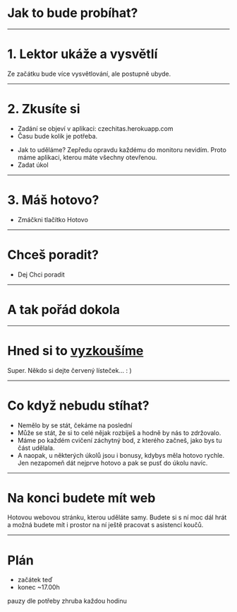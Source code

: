 <!-- .slide: data-state="c-slide-inter" -->
# Jak to bude probíhat?

---

# 1. Lektor ukáže a vysvětlí

>>>
Ze začátku bude více vysvětlování, ale postupně ubyde.

---

# 2. Zkusíte si

- Zadání se objeví v aplikaci: czechitas.herokuapp.com
- Času bude kolik je potřeba.


>>>
* Jak to uděláme? Zepředu opravdu každému do monitoru nevidím.
Proto máme aplikaci, kterou máte všechny otevřenou.
* Zadat úkol

---

# 3. Máš hotovo?

>>>
* Zmáčkni tlačítko Hotovo

---

# Chceš poradit?

>>>
* Dej Chci poradit

---

# A tak pořád dokola

---

<!-- .slide: data-state="c-slide-task" -->

# Hned si to <a href="https://czechitas.herokuapp.com/">vyzkoušíme</a>

>>>
Super. Někdo si dejte červený lísteček… : )

---

# Co když nebudu stíhat?

>>>
* Nemělo by se stát, čekáme na poslední
* Může se stát, že si to celé nějak rozbiješ a hodně by nás to zdržovalo.
* Máme po každém cvičení záchytný bod, z kterého začneš, jako bys tu část udělala.
* A naopak, u některých úkolů jsou i bonusy, kdybys měla hotovo rychle. Jen nezapomeň dát nejprve hotovo a pak se pusť do úkolu navíc.

---

# Na konci budete mít web

>>>
Hotovou webovou stránku, kterou uděláte samy.
Budete si s ní moc dál hrát a možná budete mít i prostor na ní ještě pracovat s asistencí koučů.

---

# Plán

- začátek teď
- konec ~17.00h

>>>
pauzy dle potřeby zhruba každou hodinu

<!-- .element: class="c-text-left" -->
